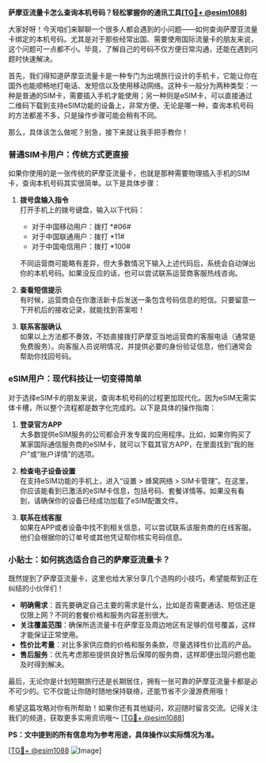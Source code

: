 **萨摩亚流量卡怎么查询本机号码？轻松掌握你的通讯工具[[TG💪+ @esim1088](https://t.me/s/esim1088)]**

大家好呀！今天咱们来聊聊一个很多人都会遇到的小问题——如何查询萨摩亚流量卡绑定的本机号码。尤其是对于那些经常出国、需要使用国际流量卡的朋友来说，这个问题可一点都不小。毕竟，了解自己的号码不仅方便日常沟通，还能在遇到问题时快速解决。

首先，我们得知道萨摩亚流量卡是一种专门为出境旅行设计的手机卡，它能让你在国外也能顺畅地打电话、发短信以及使用移动网络。这种卡一般分为两种类型：一种是普通的SIM卡，需要插入手机才能使用；另一种则是eSIM卡，可以直接通过二维码下载到支持eSIM功能的设备上，非常方便。无论是哪一种，查询本机号码的方法都差不多，只是操作步骤可能会稍有不同。

那么，具体该怎么做呢？别急，接下来就让我手把手教你！

### **普通SIM卡用户：传统方式更直接**

如果你使用的是一张传统的萨摩亚流量卡，也就是那种需要物理插入手机的SIM卡，查询本机号码其实很简单。以下是具体步骤：

1. **拨号盘输入指令**  
   打开手机上的拨号键盘，输入以下代码：
   - 对于中国移动用户：拨打 *#06#  
   - 对于中国联通用户：拨打 *11#  
   - 对于中国电信用户：拨打 *100#  

   不同运营商可能略有差异，但大多数情况下输入上述代码后，系统会自动弹出你的本机号码。如果没反应的话，也可以尝试联系运营商客服热线咨询。

2. **查看短信提示**  
   有时候，运营商会在你激活新卡后发送一条包含号码信息的短信。只要留意一下开机后的接收记录，就能找到答案啦！

3. **联系客服确认**  
   如果以上方法都不奏效，不妨直接拨打萨摩亚当地运营商的客服电话（通常是免费服务）。向客服人员说明情况，并提供必要的身份验证信息，他们通常会帮助你找回号码。

### **eSIM用户：现代科技让一切变得简单**

对于选择eSIM卡的朋友来说，查询本机号码的过程更加现代化。因为eSIM无需实体卡槽，所以整个流程都是数字化完成的。以下是具体的操作指南：

1. **登录官方APP**  
   大多数提供eSIM服务的公司都会开发专属的应用程序。比如，如果你购买了某家国际通信服务商的eSIM卡，就可以下载其官方APP，在里面找到“我的账户”或“账户详情”的选项。

2. **检查电子设备设置**  
   在支持eSIM功能的手机上，进入“设置 > 蜂窝网络 > SIM卡管理”。在这里，你应该能看到已激活的eSIM卡信息，包括号码、套餐详情等。如果没有看到，请确保你的设备已经成功加载了eSIM配置文件。

3. **联系在线客服**  
   如果在APP或者设备中找不到相关信息，可以尝试联系该服务商的在线客服。他们会根据你的订单号或其他凭证帮你核实号码信息。

### **小贴士：如何挑选适合自己的萨摩亚流量卡？**

既然提到了萨摩亚流量卡，这里也给大家分享几个选购的小技巧，希望能帮到正在纠结的小伙伴们！

- **明确需求**：首先要确定自己主要的需求是什么，比如是否需要通话、短信还是仅限上网？不同的套餐价格和服务内容差别很大。
- **关注覆盖范围**：确保所选流量卡在萨摩亚及周边地区有足够的信号覆盖，这样才能保证正常使用。
- **性价比考量**：对比多家供应商的价格和服务条款，尽量选择性价比高的产品。
- **售后服务**：优先考虑那些提供良好售后保障的服务商，这样即便出现问题也能及时得到解决。

最后，无论你是计划短期旅行还是长期居住，拥有一张可靠的萨摩亚流量卡都是必不可少的。它不仅能让你随时随地保持联络，还能节省不少漫游费用哦！

希望这篇攻略对你有所帮助！如果你还有其他疑问，欢迎随时留言交流。记得关注我们的频道，获取更多实用资讯哦～ [[TG💪+ @esim1088](https://t.me/s/esim1088)]

**PS：文中提到的所有信息均为参考用途，具体操作以实际情况为准。**

[[TG💪+ @esim1088](https://t.me/s/esim1088) ![Image](https://i.postimg.cc/4NQfJmqS/Snipaste-2025-05-13-00-14-12.png)]